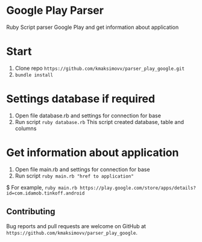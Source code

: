 # Google Play Parser
Ruby Script parser Google Play and get information about application
# Start
1. Clone repo `https://github.com/kmaksimovv/parser_play_google.git`
2. `bundle install`

# Settings database if required

1. Open file database.rb and settings for connection for base
2. Run script `ruby database.rb`
This script created database, table and columns

# Get information about application
1. Open file main.rb and settings for connection for base
2. Run script `ruby main.rb "href to application"`
  
  $ For example, `ruby main.rb https://play.google.com/store/apps/details?id=com.idamob.tinkoff.android`

## Contributing
Bug reports and pull requests are welcome on GitHub at `https://github.com/kmaksimovv/parser_play_google`.
